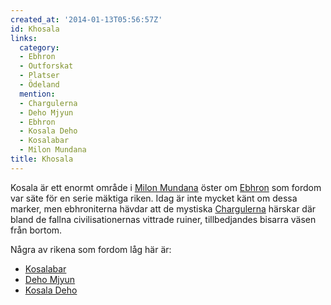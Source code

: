 ```yaml
---
created_at: '2014-01-13T05:56:57Z'
id: Khosala
links:
  category:
  - Ebhron
  - Outforskat
  - Platser
  - Ödeland
  mention:
  - Chargulerna
  - Deho Mjyun
  - Ebhron
  - Kosala Deho
  - Kosalabar
  - Milon Mundana
title: Khosala
---
```


Kosala är ett enormt område i [Milon Mundana] öster om [Ebhron] som fordom var säte för en serie
mäktiga riken. Idag är inte mycket känt om dessa marker, men ebhroniterna hävdar att de mystiska
[Chargulerna] härskar där bland de fallna civilisationernas vittrade ruiner, tillbedjandes bisarra
väsen från bortom.

Några av rikena som fordom låg här är:

-   [Kosalabar]
-   [Deho Mjyun]
-   [Kosala Deho]

  [Milon Mundana]: Milon_Mundana
  [Ebhron]: Ebhron
  [Chargulerna]: Chargulerna
  [Kosalabar]: Kosalabar
  [Deho Mjyun]: Deho_Mjyun
  [Kosala Deho]: Kosala_Deho